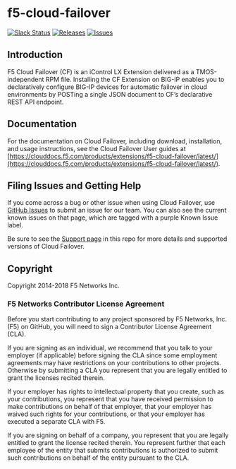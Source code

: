 # f5-cloud-failover
[![Slack Status](https://f5cloudsolutions.herokuapp.com/badge.svg)](https://f5cloudsolutions.herokuapp.com)
[![Releases](https://img.shields.io/github/release/f5devcentral/f5-cloud-failover-extension.svg)](https://github.com/f5devcentral/f5-cloud-failover-extension/releases)
[![Issues](https://img.shields.io/github/issues/f5devcentral/f5-cloud-failover-extension.svg)](https://github.com/f5devcentral/f5-cloud-failover-extension/issues)

## Introduction

F5 Cloud Failover (CF) is an iControl LX Extension delivered as a TMOS-independent RPM file. Installing the CF Extension on BIG-IP enables you to declaratively configure BIG-IP devices for automatic failover in cloud environments by POSTing a single JSON document to CF’s declarative REST API endpoint.

## Documentation

For the documentation on Cloud Failover, including download, installation, and usage instructions, see the Cloud Failover User guides at [https://clouddocs.f5.com/products/extensions/f5-cloud-failover/latest/](https://clouddocs.f5.com/products/extensions/f5-cloud-failover/latest/).

## Filing Issues and Getting Help

If you come across a bug or other issue when using Cloud Failover, use [GitHub Issues](https://github.com/f5networks/f5-cloud-failover-extension/issues) to submit an issue for our team.  You can also see the current known issues on that page, which are tagged with a purple Known Issue label.  

Be sure to see the [Support page](SUPPORT.md) in this repo for more details and supported versions of Cloud Failover.

## Copyright

Copyright 2014-2018 F5 Networks Inc.

### F5 Networks Contributor License Agreement

Before you start contributing to any project sponsored by F5 Networks, Inc. (F5) on GitHub, you will need to sign a Contributor License Agreement (CLA).  

If you are signing as an individual, we recommend that you talk to your employer (if applicable) before signing the CLA since some employment agreements may have restrictions on your contributions to other projects. Otherwise by submitting a CLA you represent that you are legally entitled to grant the licenses recited therein.  

If your employer has rights to intellectual property that you create, such as your contributions, you represent that you have received permission to make contributions on behalf of that employer, that your employer has waived such rights for your contributions, or that your employer has executed a separate CLA with F5.

If you are signing on behalf of a company, you represent that you are legally entitled to grant the license recited therein. You represent further that each employee of the entity that submits contributions is authorized to submit such contributions on behalf of the entity pursuant to the CLA.
